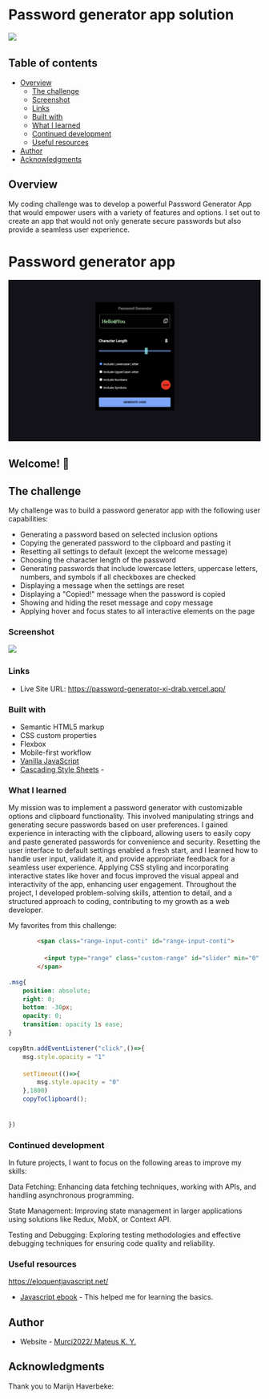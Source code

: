 # Password generator app solution 
![](./screenshot.png)


## Table of contents

- [Overview](#overview)
  - [The challenge](#the-challenge)
  - [Screenshot](#screenshot)
  - [Links](#links)
  - [Built with](#built-with)
  - [What I learned](#what-i-learned)
  - [Continued development](#continued-development)
  - [Useful resources](#useful-resources)
- [Author](#author)
- [Acknowledgments](#acknowledgments)


## Overview

My coding challenge was to develop a powerful Password Generator App that would empower users with a variety of features and options. I set out to create an app that would not only generate secure passwords but also provide a seamless user experience.

# Password generator app

![Design preview for the Password generator app coding challenge](./preview.png)

## Welcome! 👋

## The challenge

My challenge was to build a password generator app with the following user capabilities:
- Generating a password based on selected inclusion options
- Copying the generated password to the clipboard and pasting it
- Resetting all settings to default (except the welcome message)
- Choosing the character length of the password
- Generating passwords that include lowercase letters, uppercase letters, numbers, and symbols if all checkboxes are checked
- Displaying a message when the settings are reset
- Displaying a "Copied!" message when the password is copied
- Showing and hiding the reset message and copy message
- Applying hover and focus states to all interactive elements on the page


### Screenshot

![](./screenshot.png)


### Links

- Live Site URL: https://password-generator-xi-drab.vercel.app/


### Built with

- Semantic HTML5 markup
- CSS custom properties
- Flexbox
- Mobile-first workflow
- [Vanilla JavaScript](https://developer.mozilla.org/en-US/docs/Web/JavaScript) 
- [Cascading Style Sheets](https://developer.mozilla.org/en-US/docs/Web/CSS) - 

### What I learned

My mission was to implement a password generator with customizable options and clipboard functionality. This involved manipulating strings and generating secure passwords based on user preferences.
I gained experience in interacting with the clipboard, allowing users to easily copy and paste generated passwords for convenience and security.
Resetting the user interface to default settings enabled a fresh start, and I learned how to handle user input, validate it, and provide appropriate feedback for a seamless user experience.
Applying CSS styling and incorporating interactive states like hover and focus improved the visual appeal and interactivity of the app, enhancing user engagement.
Throughout the project, I developed problem-solving skills, attention to detail, and a structured approach to coding, contributing to my growth as a web developer.

My favorites from this challenge:

```html
        <span class="range-input-conti" id="range-input-conti">

          <input type="range" class="custom-range" id="slider" min="0" max="12" value="8" step="1">
        </span>
```
```css
.msg{
    position: absolute;
    right: 0;
    bottom: -30px;
    opacity: 0;
    transition: opacity 1s ease;
}
```
```js
copyBtn.addEventListener("click",()=>{
    msg.style.opacity = "1"

    setTimeout(()=>{
        msg.style.opacity = "0"
    },1800)
    copyToClipboard();
    

})
```


### Continued development

In future projects, I want to focus on the following areas to improve my skills:

Data Fetching: Enhancing data fetching techniques, working with APIs, and handling asynchronous programming.

State Management: Improving state management in larger applications using solutions like Redux, MobX, or Context API.

Testing and Debugging: Exploring testing methodologies and effective debugging techniques for ensuring code quality and reliability.

### Useful resources

https://eloquentjavascript.net/
- [Javascript ebook](https://eloquentjavascript.net/) - This helped me for learning the basics.

## Author

- Website - [Murci2022/ Mateus K. Y.](portfolio-mate.vercel.app)

## Acknowledgments

Thank you to Marijn Haverbeke:

